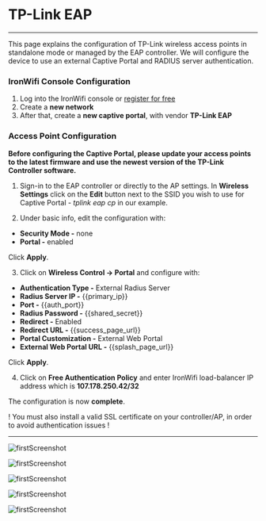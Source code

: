 # **TP-Link EAP**

---

This page explains the configuration of TP-Link wireless access points in standalone mode or managed by the EAP controller. We will configure the device to use an external Captive  Portal and RADIUS server authentication.

### IronWifi Console Configuration

1. Log into the IronWifi console or [register for free](https://console.ironwifi.com/register)
2. Create a **new network**
3. After that, create a **new captive portal**, with vendor **TP-Link EAP**

### Access Point Configuration

**Before configuring the Captive Portal, please update your access points to the latest firmware and use the newest version of the TP-Link Controller software.**

1. Sign-in to the EAP controller or directly to the AP settings. In **Wireless Settings** click on the **Edit** button next to the SSID you wish to use for Captive Portal - _tplink eap cp_ in our example.

2. Under basic info, edit the configuration with:

- **Security Mode -** none
- **Portal -** enabled

Click **Apply**.

3. Click on **Wireless Control -> Portal** and configure with:

- **Authentication Type -** External Radius Server
- **Radius Server IP -** {{primary_ip}}
- **Port -** {{auth_port}}
- **Radius Password -** {{shared_secret}}
- **Redirect -** Enabled
- **Redirect URL -** {{success_page_url}}
- **Portal Customization -** External Web Portal
- **External Web Portal URL -** {{splash_page_url}}

Click **Apply**.


4. Click on **Free Authentication Policy** and enter IronWifi load-balancer IP address which is **107.178.250.42/32**

The configuration is now **complete**.

 ! You must also install a valid SSL certificate on your controller/AP, in order to avoid authentication issues !

---

![firstScreenshot](https://raw.githubusercontent.com/IronWifi/docs/master/configuration-guides/tplink_eap/tplink1.png)

![firstScreenshot](https://raw.githubusercontent.com/IronWifi/docs/master/configuration-guides/tplink_eap/tplink2.png)

![firstScreenshot](https://raw.githubusercontent.com/IronWifi/docs/master/configuration-guides/tplink_eap/tplink3.png)

![firstScreenshot](https://raw.githubusercontent.com/IronWifi/docs/master/configuration-guides/tplink_eap/tplink4.png)

![firstScreenshot](https://raw.githubusercontent.com/IronWifi/docs/master/configuration-guides/tplink_eap/tplink5.png)


